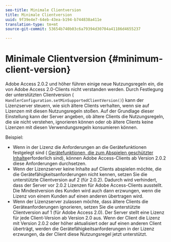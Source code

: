 ```yaml
---
seo-title: Minimale Clientversion
title: Minimale Clientversion
uuid: 9f39e4e7-64eb-43ea-b194-b744838a411e
translation-type: tm+mt
source-git-commit: 53654b740b03c6a79394d30704a41186d4655237

---
```



# Minimale Clientversion {#minimum-client-version}

Adobe Access 2.0.2 und höher führen einige neue Nutzungsregeln ein, die von Adobe Access 2.0-Clients nicht verstanden werden. Durch Festlegung der unterstützten Clientversion ( `HandlerConfiguration.setMinSupportedClientVersion()`) kann der Lizenzserver steuern, wie sich ältere Clients verhalten, wenn sie auf Lizenzen mit diesen Nutzungsregeln stoßen. Auf der Grundlage dieser Einstellung kann der Server angeben, ob ältere Clients die Nutzungsregeln, die sie nicht verstehen, ignorieren können oder ob ältere Clients keine Lizenzen mit diesen Verwendungsregeln konsumieren können.

Beispiel:

* Wenn in der Lizenz die Anforderungen an die Gerätefunktionen festgelegt sind ( [Gerätefunktionen, die zum Abspielen geschützter Inhalte](../../../aaxs-protecting-content/content-introduction/content-usage-rules/content-runtime-application-restrictions/content-device-capabilities.md)erforderlich sind), können Adobe Access-Clients ab Version 2.0.2 diese Anforderungen durchsetzen.
* Wenn der Lizenzserver keine Inhalte auf Clients abspielen möchte, die die Gerätefähigkeitsanforderungen nicht kennen, setzen Sie die unterstützte Clientversion auf 2 (für 2.0.2). Dadurch wird verhindert, dass der Server vor 2.0.2 Lizenzen für Adobe Access-Clients ausstellt. Die Mindestversion des Kunden wird auch dann erzwungen, wenn die Lizenz von einem Kunden auf einen anderen übertragen wird.
* Wenn der Lizenzserver zulassen möchte, dass ältere Clients die Geräteanforderungen ignorieren, setzen Sie die unterstützte Clientversion auf 1 (für Adobe Access 2.0). Der Server stellt eine Lizenz für jede Client-Version ab Version 2.0 aus. Wenn der Client die Lizenz mit Version 2.0.2 oder höher aktualisiert oder auf einen anderen Client überträgt, werden die Gerätefähigkeitsanforderungen in der Lizenz erzwungen, da der Client diese Nutzungsregel jetzt unterstützt.

